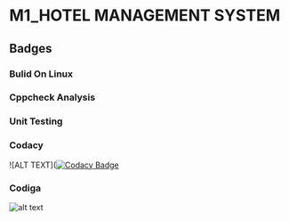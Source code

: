 # M1_HOTEL MANAGEMENT SYSTEM
## Badges
### Bulid On Linux


### Cppcheck Analysis

### Unit Testing

### Codacy
![ALT TEXT]([![Codacy Badge](https://app.codacy.com/project/badge/Grade/08ef0a00e5404db5b23e3a98854c4f55)](https://www.codacy.com/gh/IndhujaB/M1_HOTEL_MANAGEMENT_SYSTEM/dashboard?utm_source=github.com&amp;utm_medium=referral&amp;utm_content=IndhujaB/M1_HOTEL_MANAGEMENT_SYSTEM&amp;utm_campaign=Badge_Grade)

### Codiga
![alt text](https://api.codiga.io/project/32345/status/svg)




